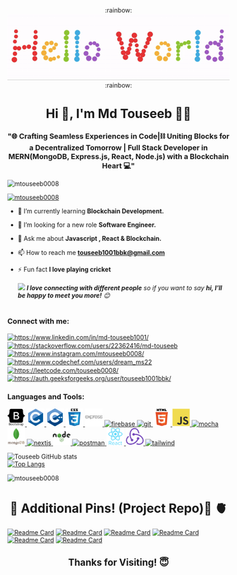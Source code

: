 <p align="center">
    :rainbow: <img src="https://github.com/AkshayAnil1080/AkshayAnil1080/blob/master/readme.gif">:rainbow: 
</p>
<h1 align="center">Hi 👋, I'm Md Touseeb 🧑‍💻</h1>
<h3 align="center">"🌐 Crafting Seamless Experiences in Code|⛓️ Uniting Blocks for a Decentralized Tomorrow | Full Stack Developer in MERN(MongoDB, Express.js, React, Node.js) with a Blockchain Heart 💻"</h3>


<p align="left"> <img src="https://komarev.com/ghpvc/?username=mtouseeb0008&label=Profile%20views&color=0e75b6&style=flat" alt="mtouseeb0008" /> </p>


<p align="left"> <a href="https://github.com/ryo-ma/github-profile-trophy"><img src="https://github-profile-trophy.vercel.app/?username=mtouseeb0008&no-bg=true" alt="mtouseeb0008" /></a> </p>

- 🌱 I’m currently learning **Blockchain Development.**

- 🤝 I’m looking for a new role **Software Engineer.**

- 💬 Ask me about **Javascript , React & Blockchain.**

- 📫 How to reach me **touseeb1001bbk@gmail.com**

- ⚡ Fun fact **I love playing cricket**
<br><br>
<img src="https://media.giphy.com/media/LnQjpWaON8nhr21vNW/giphy.gif" width="40"> <em><b>I love connecting with different people</b> so if you want to say <b>hi, I'll be happy to         meet you more!</b> :blush:</em>
<br><br>
<h3 align="left">Connect with me:</h3>
<p align="left">
<a href="https://linkedin.com/in/https://www.linkedin.com/in/md-touseeb1001/" target="blank"><img align="center" src="https://raw.githubusercontent.com/rahuldkjain/github-profile-readme-generator/master/src/images/icons/Social/linked-in-alt.svg" alt="https://www.linkedin.com/in/md-touseeb1001/" height="30" width="40" /></a>
<a href="https://stackoverflow.com/users/https://stackoverflow.com/users/22362416/md-touseeb" target="blank"><img align="center" src="https://raw.githubusercontent.com/rahuldkjain/github-profile-readme-generator/master/src/images/icons/Social/stack-overflow.svg" alt="https://stackoverflow.com/users/22362416/md-touseeb" height="30" width="40" /></a>
<a href="https://instagram.com/https://www.instagram.com/mtouseeb0008/" target="blank"><img align="center" src="https://raw.githubusercontent.com/rahuldkjain/github-profile-readme-generator/master/src/images/icons/Social/instagram.svg" alt="https://www.instagram.com/mtouseeb0008/" height="30" width="40" /></a>
<a href="https://www.codechef.com/users/https://www.codechef.com/users/dream_ms22" target="blank"><img align="center" src="https://cdn.jsdelivr.net/npm/simple-icons@3.1.0/icons/codechef.svg" alt="https://www.codechef.com/users/dream_ms22" height="30" width="40" /></a>
<a href="https://www.leetcode.com/https://leetcode.com/touseeb0008/" target="blank"><img align="center" src="https://raw.githubusercontent.com/rahuldkjain/github-profile-readme-generator/master/src/images/icons/Social/leet-code.svg" alt="https://leetcode.com/touseeb0008/" height="30" width="40" /></a>
<a href="https://auth.geeksforgeeks.org/user/https://auth.geeksforgeeks.org/user/touseeb1001bbk/" target="blank"><img align="center" src="https://raw.githubusercontent.com/rahuldkjain/github-profile-readme-generator/master/src/images/icons/Social/geeks-for-geeks.svg" alt="https://auth.geeksforgeeks.org/user/touseeb1001bbk/" height="30" width="40" /></a>
</p>

<h3 align="left">Languages and Tools:</h3>
<p align="left"> <a href="https://getbootstrap.com" target="_blank" rel="noreferrer"> <img src="https://raw.githubusercontent.com/devicons/devicon/master/icons/bootstrap/bootstrap-plain-wordmark.svg" alt="bootstrap" width="40" height="40"/> </a> <a href="https://www.cprogramming.com/" target="_blank" rel="noreferrer"> <img src="https://raw.githubusercontent.com/devicons/devicon/master/icons/c/c-original.svg" alt="c" width="40" height="40"/> </a> <a href="https://www.w3schools.com/cpp/" target="_blank" rel="noreferrer"> <img src="https://raw.githubusercontent.com/devicons/devicon/master/icons/cplusplus/cplusplus-original.svg" alt="cplusplus" width="40" height="40"/> </a> <a href="https://www.w3schools.com/css/" target="_blank" rel="noreferrer"> <img src="https://raw.githubusercontent.com/devicons/devicon/master/icons/css3/css3-original-wordmark.svg" alt="css3" width="40" height="40"/> </a> <a href="https://expressjs.com" target="_blank" rel="noreferrer"> <img src="https://raw.githubusercontent.com/devicons/devicon/master/icons/express/express-original-wordmark.svg" alt="express" width="40" height="40"/> </a> <a href="https://firebase.google.com/" target="_blank" rel="noreferrer"> <img src="https://www.vectorlogo.zone/logos/firebase/firebase-icon.svg" alt="firebase" width="40" height="40"/> </a> <a href="https://git-scm.com/" target="_blank" rel="noreferrer"> <img src="https://www.vectorlogo.zone/logos/git-scm/git-scm-icon.svg" alt="git" width="40" height="40"/> </a> <a href="https://www.w3.org/html/" target="_blank" rel="noreferrer"> <img src="https://raw.githubusercontent.com/devicons/devicon/master/icons/html5/html5-original-wordmark.svg" alt="html5" width="40" height="40"/> </a> <a href="https://developer.mozilla.org/en-US/docs/Web/JavaScript" target="_blank" rel="noreferrer"> <img src="https://raw.githubusercontent.com/devicons/devicon/master/icons/javascript/javascript-original.svg" alt="javascript" width="40" height="40"/> </a> <a href="https://mochajs.org" target="_blank" rel="noreferrer"> <img src="https://www.vectorlogo.zone/logos/mochajs/mochajs-icon.svg" alt="mocha" width="40" height="40"/> </a> <a href="https://www.mongodb.com/" target="_blank" rel="noreferrer"> <img src="https://raw.githubusercontent.com/devicons/devicon/master/icons/mongodb/mongodb-original-wordmark.svg" alt="mongodb" width="40" height="40"/> </a> <a href="https://nextjs.org/" target="_blank" rel="noreferrer"> <img src="https://cdn.worldvectorlogo.com/logos/nextjs-2.svg" alt="nextjs" width="40" height="40"/> </a> <a href="https://nodejs.org" target="_blank" rel="noreferrer"> <img src="https://raw.githubusercontent.com/devicons/devicon/master/icons/nodejs/nodejs-original-wordmark.svg" alt="nodejs" width="40" height="40"/> </a> <a href="https://postman.com" target="_blank" rel="noreferrer"> <img src="https://www.vectorlogo.zone/logos/getpostman/getpostman-icon.svg" alt="postman" width="40" height="40"/> </a> <a href="https://reactjs.org/" target="_blank" rel="noreferrer"> <img src="https://raw.githubusercontent.com/devicons/devicon/master/icons/react/react-original-wordmark.svg" alt="react" width="40" height="40"/> </a> <a href="https://redux.js.org" target="_blank" rel="noreferrer"> <img src="https://raw.githubusercontent.com/devicons/devicon/master/icons/redux/redux-original.svg" alt="redux" width="40" height="40"/> </a> <a href="https://tailwindcss.com/" target="_blank" rel="noreferrer"> <img src="https://www.vectorlogo.zone/logos/tailwindcss/tailwindcss-icon.svg" alt="tailwind" width="40" height="40"/> </a> </p>

![Touseeb GitHub stats](https://github-readme-stats.vercel.app/api?username=mtouseeb0008&show_icons=true&theme=vision-friendly-dark&card_width=800)         
 [![Top Langs](https://github-readme-stats.vercel.app/api/top-langs/?username=mtouseeb0008&layout=donut&theme=vision-friendly-dark&card_width=750)](https://github.com/mtouseeb0008?tab=repositories)

<p><img align="center" src="https://github-readme-streak-stats.herokuapp.com/?user=mtouseeb0008&theme=vision-friendly-dark" alt="mtouseeb0008" /></p>


<div>
 <h1 align=center>🧠 Additional Pins! (Project Repo)🎯 🫀</h1>

[![Readme Card](https://github-readme-stats.vercel.app/api/pin/?username=mtouseeb0008&theme=vision-friendly-dark&repo=Decentralized_G-drive)](https://github.com/mtouseeb0008/Decentralized_G-drive.git)
[![Readme Card](https://github-readme-stats.vercel.app/api/pin/?username=mtouseeb0008&theme=vision-friendly-dark&repo=application)](https://github.com/mtouseeb0008/application.git)
[![Readme Card](https://github-readme-stats.vercel.app/api/pin/?username=mtouseeb0008&theme=vision-friendly-dark&repo=BERN-Application)](https://github.com/mtouseeb0008/BERN-Application.git)
[![Readme Card](https://github-readme-stats.vercel.app/api/pin/?username=mtouseeb0008&theme=vision-friendly-dark&repo=GFG-LEET-DSA-QUESTION)](https://github.com/mtouseeb0008/GFG-LEET-DSA-QUESTION.git)
[![Readme Card](https://github-readme-stats.vercel.app/api/pin/?username=mtouseeb0008&theme=vision-friendly-dark&repo=ResoTech_Solutions_intern)](https://github.com/mtouseeb0008/ResoTech_Solutions_intern.git)
[![Readme Card](https://github-readme-stats.vercel.app/api/pin/?username=mtouseeb0008&theme=vision-friendly-dark&repo=Solidity-crowdfunding)](https://github.com/mtouseeb0008/Solidity-crowdfunding.git)
</div>

<h2 align="center">Thanks for Visiting! 😇</h2>
